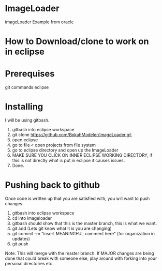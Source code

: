 # ImageLoader
imageLoader Example from oracle 

# How to Download/clone to work on in eclipse

# Prerequises
  git commands
  eclipse
  
# Installing
  I will be using gitbash.

  1. gitbash into eclipse workspace
  2. git clone https://github.com/BokahModeler/ImageLoader.git
  3. open eclipse
  4. go to file < open projects from file system
  5. go to eclipse directory and open up the ImageLoader
  6. MAKE SURE YOU CLICK ON INNER ECLIPSE WORKING DIRECTORY, if this is not directly what is put in eclipse it causes issues.
  7. Done.

# Pushing back to github
  Once code is written up that you are satisfied with, you will want to push changes.
  
  1. gitbash into eclipse workspace
  2. cd into imageloader
  3. gitbash should show that this is the master branch, this is what we want.
  4. git add <src folder> (Lets git know what it is you are changing)
  5. git commit -m "Insert MEANINGFUL comment here" (for organization in updates)
  6. git push
  
Note: This will merge with the master branch. If MAJOR changes are being done that could break with someone else, play around with forking into your personal directories etc. 

